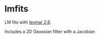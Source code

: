 # lmfits

LM fits with [levmar 2.6](http://users.ics.forth.gr/~lourakis/levmar/).

Includes a 2D Gaussian fitter with a Jacobian
